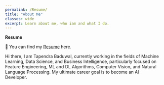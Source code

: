 ```yaml
---
permalink: /Resume/
title: "About Me"
classes: wide
excerpt: Learn about me, who iam and what I do. 
---
```

**Resume**

📃 You can find my [Resume](https://drive.google.com/file/d/1HwO8cuvN1MdXKrpOV8uTGcG3wN7KHZ0c/view?usp=sharing) here.

Hi there, I am Tapendra Baduwal, currently working in the fields of Machine Learning, Data Science, and Business Intelligence, particularly focused on Feature Engineering, ML and DL Algorithms, Computer Vision, and Natural Language Processing. My ultimate career goal is to become an AI Developer.

